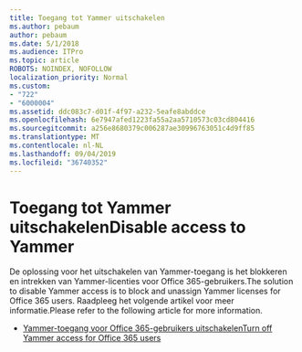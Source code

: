 ```yaml
---
title: Toegang tot Yammer uitschakelen
ms.author: pebaum
author: pebaum
ms.date: 5/1/2018
ms.audience: ITPro
ms.topic: article
ROBOTS: NOINDEX, NOFOLLOW
localization_priority: Normal
ms.custom:
- "722"
- "6000004"
ms.assetid: ddc083c7-d01f-4f97-a232-5eafe8abddce
ms.openlocfilehash: 6e7947afed1223fa55a2aa5710573c03cd804416
ms.sourcegitcommit: a256e8680379c006287ae30996763051c4d9ff85
ms.translationtype: MT
ms.contentlocale: nl-NL
ms.lasthandoff: 09/04/2019
ms.locfileid: "36740352"
---
```

# <a name="disable-access-to-yammer"></a><span data-ttu-id="02ff2-102">Toegang tot Yammer uitschakelen</span><span class="sxs-lookup"><span data-stu-id="02ff2-102">Disable access to Yammer</span></span>

<span data-ttu-id="02ff2-103">De oplossing voor het uitschakelen van Yammer-toegang is het blokkeren en intrekken van Yammer-licenties voor Office 365-gebruikers.</span><span class="sxs-lookup"><span data-stu-id="02ff2-103">The solution to disable Yammer access is to block and unassign Yammer licenses for Office 365 users.</span></span> <span data-ttu-id="02ff2-104">Raadpleeg het volgende artikel voor meer informatie.</span><span class="sxs-lookup"><span data-stu-id="02ff2-104">Please refer to the following article for more information.</span></span>
  
- [<span data-ttu-id="02ff2-105">Yammer-toegang voor Office 365-gebruikers uitschakelen</span><span class="sxs-lookup"><span data-stu-id="02ff2-105">Turn off Yammer access for Office 365 users</span></span>](https://docs.microsoft.com/yammer/manage-yammer-users/turn-off-user-access)
